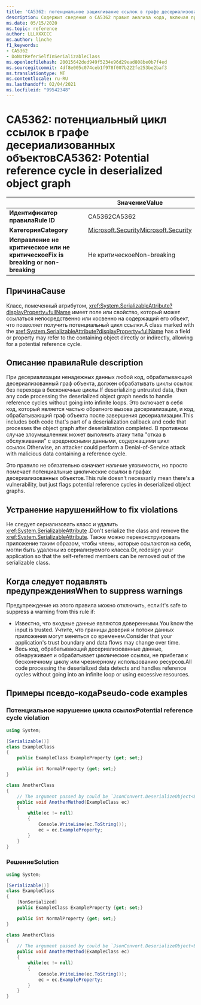 ```yaml
---
title: 'CA5362: потенциальное зацикливание ссылок в графе десериализованных объектов (анализ кода)'
description: Содержит сведения о CA5362 правил анализа кода, включая причины, способы устранения нарушений и время их подавления.
ms.date: 05/15/2020
ms.topic: reference
author: LLLXXXCCC
ms.author: linche
f1_keywords:
- CA5362
- DoNotReferSelfInSerializableClass
ms.openlocfilehash: 20015642ded949f5234e96d29ead808be0b7f4ed
ms.sourcegitcommit: 4df8e005c074ceb1f978f007b222fe253be2baf3
ms.translationtype: MT
ms.contentlocale: ru-RU
ms.lasthandoff: 02/04/2021
ms.locfileid: "99542348"
---
```

# <a name="ca5362-potential-reference-cycle-in-deserialized-object-graph"></a><span data-ttu-id="63caa-103">CA5362: потенциальный цикл ссылок в графе десериализованных объектов</span><span class="sxs-lookup"><span data-stu-id="63caa-103">CA5362: Potential reference cycle in deserialized object graph</span></span>

| | <span data-ttu-id="63caa-104">Значение</span><span class="sxs-lookup"><span data-stu-id="63caa-104">Value</span></span> |
|-|-|
| <span data-ttu-id="63caa-105">**Идентификатор правила**</span><span class="sxs-lookup"><span data-stu-id="63caa-105">**Rule ID**</span></span> |<span data-ttu-id="63caa-106">CA5362</span><span class="sxs-lookup"><span data-stu-id="63caa-106">CA5362</span></span>|
| <span data-ttu-id="63caa-107">**Категория**</span><span class="sxs-lookup"><span data-stu-id="63caa-107">**Category**</span></span> |[<span data-ttu-id="63caa-108">Microsoft.Security</span><span class="sxs-lookup"><span data-stu-id="63caa-108">Microsoft.Security</span></span>](security-warnings.md)|
| <span data-ttu-id="63caa-109">**Исправление не критическое или не критическое**</span><span class="sxs-lookup"><span data-stu-id="63caa-109">**Fix is breaking or non-breaking**</span></span> |<span data-ttu-id="63caa-110">Не критическое</span><span class="sxs-lookup"><span data-stu-id="63caa-110">Non-breaking</span></span>|

## <a name="cause"></a><span data-ttu-id="63caa-111">Причина</span><span class="sxs-lookup"><span data-stu-id="63caa-111">Cause</span></span>

<span data-ttu-id="63caa-112">Класс, помеченный атрибутом, <xref:System.SerializableAttribute?displayProperty=fullName> имеет поле или свойство, который может ссылаться непосредственно или косвенно на содержащий его объект, что позволяет получить потенциальный цикл ссылки.</span><span class="sxs-lookup"><span data-stu-id="63caa-112">A class marked with the <xref:System.SerializableAttribute?displayProperty=fullName> has a field or property may refer to the containing object directly or indirectly, allowing for a potential reference cycle.</span></span>

## <a name="rule-description"></a><span data-ttu-id="63caa-113">Описание правила</span><span class="sxs-lookup"><span data-stu-id="63caa-113">Rule description</span></span>

<span data-ttu-id="63caa-114">При десериализации ненадежных данных любой код, обрабатывающий десериализованный граф объекта, должен обрабатывать циклы ссылок без перехода в бесконечные циклы.</span><span class="sxs-lookup"><span data-stu-id="63caa-114">If deserializing untrusted data, then any code processing the deserialized object graph needs to handle reference cycles without going into infinite loops.</span></span> <span data-ttu-id="63caa-115">Это включает в себя код, который является частью обратного вызова десериализации, и код, обрабатывающий граф объекта после завершения десериализации.</span><span class="sxs-lookup"><span data-stu-id="63caa-115">This includes both code that's part of a deserialization callback and code that processes the object graph after deserialization completed.</span></span> <span data-ttu-id="63caa-116">В противном случае злоумышленник может выполнить атаку типа "отказ в обслуживании" с вредоносными данными, содержащими цикл ссылок.</span><span class="sxs-lookup"><span data-stu-id="63caa-116">Otherwise, an attacker could perform a Denial-of-Service attack with malicious data containing a reference cycle.</span></span>

<span data-ttu-id="63caa-117">Это правило не обязательно означает наличие уязвимости, но просто помечает потенциальные циклические ссылки в графах десериализованных объектов.</span><span class="sxs-lookup"><span data-stu-id="63caa-117">This rule doesn't necessarily mean there's a vulnerability, but just flags potential reference cycles in deserialized object graphs.</span></span>

## <a name="how-to-fix-violations"></a><span data-ttu-id="63caa-118">Устранение нарушений</span><span class="sxs-lookup"><span data-stu-id="63caa-118">How to fix violations</span></span>

<span data-ttu-id="63caa-119">Не следует сериализовать класс и удалить <xref:System.SerializableAttribute> .</span><span class="sxs-lookup"><span data-stu-id="63caa-119">Don't serialize the class and remove the <xref:System.SerializableAttribute>.</span></span> <span data-ttu-id="63caa-120">Также можно переконструировать приложение таким образом, чтобы члены, которые ссылаются на себя, могли быть удалены из сериализуемого класса.</span><span class="sxs-lookup"><span data-stu-id="63caa-120">Or, redesign your application so that the self-referred members can be removed out of the serializable class.</span></span>

## <a name="when-to-suppress-warnings"></a><span data-ttu-id="63caa-121">Когда следует подавлять предупреждения</span><span class="sxs-lookup"><span data-stu-id="63caa-121">When to suppress warnings</span></span>

<span data-ttu-id="63caa-122">Предупреждение из этого правила можно отключить, если:</span><span class="sxs-lookup"><span data-stu-id="63caa-122">It's safe to suppress a warning from this rule if:</span></span>

- <span data-ttu-id="63caa-123">Известно, что входные данные являются доверенными.</span><span class="sxs-lookup"><span data-stu-id="63caa-123">You know the input is trusted.</span></span> <span data-ttu-id="63caa-124">Учтите, что границы доверия и потоки данных приложения могут меняться со временем.</span><span class="sxs-lookup"><span data-stu-id="63caa-124">Consider that your application's trust boundary and data flows may change over time.</span></span>
- <span data-ttu-id="63caa-125">Весь код, обрабатывающий десериализованные данные, обнаруживает и обрабатывает циклические ссылки, не прибегая к бесконечному циклу или чрезмерному использованию ресурсов.</span><span class="sxs-lookup"><span data-stu-id="63caa-125">All code processing the deserialized data detects and handles reference cycles without going into an infinite loop or using excessive resources.</span></span>

## <a name="pseudo-code-examples"></a><span data-ttu-id="63caa-126">Примеры псевдо-кода</span><span class="sxs-lookup"><span data-stu-id="63caa-126">Pseudo-code examples</span></span>

### <a name="potential-reference-cycle-violation"></a><span data-ttu-id="63caa-127">Потенциальное нарушение цикла ссылок</span><span class="sxs-lookup"><span data-stu-id="63caa-127">Potential reference cycle violation</span></span>

```csharp
using System;

[Serializable()]
class ExampleClass
{
    public ExampleClass ExampleProperty {get; set;}

    public int NormalProperty {get; set;}
}

class AnotherClass
{
    // The argument passed by could be `JsonConvert.DeserializeObject<ExampleClass>(untrustedData)`.
    public void AnotherMethod(ExampleClass ec)
    {
        while(ec != null)
        {
            Console.WriteLine(ec.ToString());
            ec = ec.ExampleProperty;
        }
    }
}
```

### <a name="solution"></a><span data-ttu-id="63caa-128">Решение</span><span class="sxs-lookup"><span data-stu-id="63caa-128">Solution</span></span>

```csharp
using System;

[Serializable()]
class ExampleClass
{
    [NonSerialized]
    public ExampleClass ExampleProperty {get; set;}

    public int NormalProperty {get; set;}
}

class AnotherClass
{
    // The argument passed by could be `JsonConvert.DeserializeObject<ExampleClass>(untrustedData)`.
    public void AnotherMethod(ExampleClass ec)
    {
        while(ec != null)
        {
            Console.WriteLine(ec.ToString());
            ec = ec.ExampleProperty;
        }
    }
}
```
